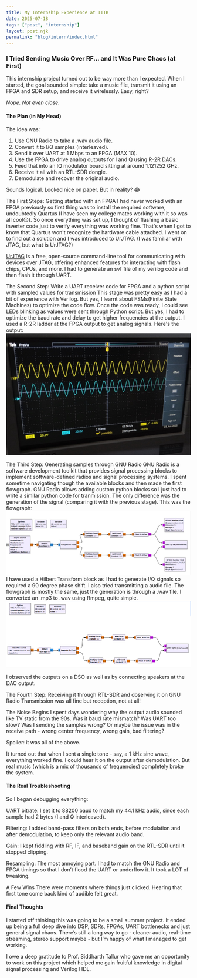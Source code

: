 ```yaml
---
title: My Internship Experience at IITB
date: 2025-07-18
tags: ["post", "internship"]
layout: post.njk
permalink: "blog/intern/index.html"
---
```


### I Tried Sending Music Over RF... and It Was Pure Chaos (at First)
This internship project turned out to be way more than I expected. When I started, the goal sounded simple: take a music file, transmit it using an FPGA and SDR setup, and receive it wirelessly. Easy, right?

*Nope. Not even close.*

#### The Plan (in My Head)
The idea was:
1. Use GNU Radio to take a .wav audio file.
2. Convert it to I/Q samples (interleaved).
3. Send it over UART at 1 Mbps to an FPGA (MAX 10).
4. Use the FPGA to drive analog outputs for I and Q using R-2R DACs.
5. Feed that into an IQ modulator board sitting at around 1.121252 GHz.
6. Receive it all with an RTL-SDR dongle.
7. Demodulate and recover the original audio.

Sounds logical. Looked nice on paper. But in reality? 😂

The First Steps: Getting started with an FPGA
I had never worked with an FPGA previously so first thing was to install the required software, undoubtedly Quartus (I have seen my college mates working with it so was all cool😌).
So once everything was set up, I thought of flashing a basic inverter code just to verify everything was working fine. That's when I got to know that Quartus won't recognize the hardware cable attached. I went on to find out a solution and I was introduced to UrJTAG. (I was familiar with JTAG, but what is UrJTAG?)

[UrJTAG](https://urjtag.sourceforge.io/book/_jtag_commands.html) is a free, open-source command-line tool for communicating with devices over JTAG, offering enhanced features for interacting with flash chips, CPUs, and more. 
I had to generate an svf file of my verilog code and then flash it through UART.

The Second Step: Write a UART receiver code for FPGA and a python script with sampled values for transmission
This stage was pretty easy as I had a bit of experience with Verilog. But yes, I learnt about FSMs(Finite State Machines) to optimize the code flow. Once the code was ready, I could see LEDs blinking as values were sent through Python script. But yes, I had to optimize the baud rate and delay to get higher frequencies at the output. I used a R-2R ladder at the FPGA output to get analog signals. Here's the output:
![](/src/assets/img/blog_images/iitb_intern/sine_wave.jpeg)

The Third Step: Generating samples through GNU Radio
GNU Radio is a software development toolkit that provides signal processing blocks to implement software-defined radios and signal processing systems. I spent sometime navigating though the available blocks and then made the first flowgraph. GNU Radio allows adding custom python blocks so I just had to write a similar python code for tranmission. The only difference was the generation of the signal (comparing it with the previous stage). This was the flowgraph:
![](/src/assets/img/blog_images/iitb_intern/sine_ip.png)
I have used a Hilbert Transform block as I had to generate I/Q signals so required a 90 degree phase shift. I also tried transmitting a audio file. The flowgraph is mostly the same, just the generation is through a .wav file. I converted an .mp3 to .wav using ffmpeg, quite simple.
![](/src/assets/img/blog_images/iitb_intern/wav_ip.png)

I observed the outputs on a DSO as well as by connecting speakers at the DAC output.

The Fourth Step: Receiving it through RTL-SDR and observing it on GNU Radio
Transmission was all fine but reception, not at all!

The Noise Begins
I spent days wondering why the output audio sounded like TV static from the 90s. Was it baud rate mismatch? Was UART too slow? Was I sending the samples wrong? Or maybe the issue was in the receive path - wrong center frequency, wrong gain, bad filtering?

Spoiler: it was all of the above.

It turned out that when I sent a single tone - say, a 1 kHz sine wave, everything worked fine. I could hear it on the output after demodulation. But real music (which is a mix of thousands of frequencies) completely broke the system.

#### The Real Troubleshooting
So I began debugging everything:

UART bitrate: I set it to 88200 baud to match my 44.1 kHz audio, since each sample had 2 bytes (I and Q interleaved).

Filtering: I added band-pass filters on both ends, before modulation and after demodulation, to keep only the relevant audio band.

Gain: I kept fiddling with RF, IF, and baseband gain on the RTL-SDR until it stopped clipping.

Resampling: The most annoying part. I had to match the GNU Radio and FPGA timings so that I don’t flood the UART or underflow it. It took a LOT of tweaking.

A Few Wins
There were moments where things just clicked. Hearing that first tone come back kind of audible felt great. 

#### Final Thoughts
I started off thinking this was going to be a small summer project. It ended up being a full deep dive into DSP, SDRs, FPGAs, UART bottlenecks and just general signal chaos. There’s still a long way to go - cleaner audio, real-time streaming, stereo support maybe - but I’m happy of what I managed to get working.

I owe a deep gratitude to Prof. Siddharth Tallur who gave me an opportunity to work on this project which helped me gain fruitful knowledge in digital signal processing and Verilog HDL. 